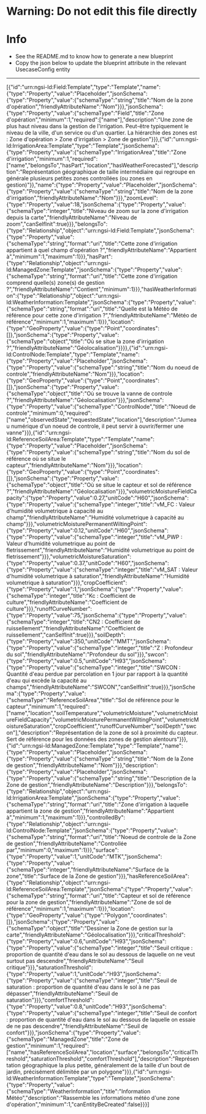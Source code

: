 
# Warning: **Do not edit this file directly**

# Info
- See the README.md to know how to generate a new blueprint
- Copy the json below to update the blueprint attribute in the relevant UsecaseConfig entity
---

[{"id":"urn:ngsi-ld:Field:Template","type":"Template","name":{"type":"Property","value":"Placeholder","jsonSchema":{"type":"Property","value":{"schemaType":"string","title":"Nom de la zone d'opération","friendlyAttributeName":"Nom"}}},"jsonSchema":{"type":"Property","value":{"schemaType":"Field","title":"Zone d'opération","minimum":1,"required":["name"],"description":"Une zone de plus haut niveau dans la gestion de l'irrigation. Peut-être typiquement le niveau de la ville, d'un service ou d'un quartier. La hiérarchie des zones est : Zone d'opération > Zone d'irrigation > Zone de gestion"}}},{"id":"urn:ngsi-ld:IrrigationArea:Template","type":"Template","jsonSchema":{"type":"Property","value":{"schemaType":"IrrigationArea","title":"Zone d'irrigation","minimum":1,"required":["name","belongsTo","hasPart","location","hasWeatherForecasted"],"description":"Représentation géographique de taille intermédiaire qui regroupe en générale plusieurs petites zones controllées (ou zones en gestion)"}},"name":{"type":"Property","value":"Placeholder","jsonSchema":{"type":"Property","value":{"schemaType":"string","title":"Nom de la zone d'irrigation","friendlyAttributeName":"Nom"}}},"zoomLevel":{"type":"Property","value":18,"jsonSchema":{"type":"Property","value":{"schemaType":"integer","title":"Niveau de zoom sur la zone d'irrigation depuis la carte","friendlyAttributeName":"Niveau de zoom","canSelfInit":true}}},"belongsTo":{"type":"Relationship","object":"urn:ngsi-ld:Field:Template","jsonSchema":{"type":"Property","value":{"schemaType":"string","format":"uri","title":"Cette zone d'irrigation appartient à quel champ d'opération ?","friendlyAttributeName":"Appartient à","minimum":1,"maximum":1}}},"hasPart":{"type":"Relationship","object":"urn:ngsi-ld:ManagedZone:Template","jsonSchema":{"type":"Property","value":{"schemaType":"string","format":"uri","title":"Cette zone d'irrigation comprend quelle(s) zone(s) de gestion ?","friendlyAttributeName":"Contient","minimum":1}}},"hasWeatherInformation":{"type":"Relationship","object":"urn:ngsi-ld:WeatherInformation:Template","jsonSchema":{"type":"Property","value":{"schemaType":"string","format":"uri","title":"Quelle est la Météo de référence pour cette zone d'irrigation ?","friendlyAttributeName":"Météo de référence","minimum":1,"maximum":1}}},"location":{"type":"GeoProperty","value":{"type":"Point","coordinates":[]},"jsonSchema":{"type":"Property","value":{"schemaType":"object","title":"Où se situe la zone d'irrigation ?","friendlyAttributeName":"Géolocalisation"}}}},{"id":"urn:ngsi-ld:ControlNode:Template","type":"Template","name":{"type":"Property","value":"Placeholder","jsonSchema":{"type":"Property","value":{"schemaType":"string","title":"Nom du noeud de controle","friendlyAttributeName":"Nom"}}},"location":{"type":"GeoProperty","value":{"type":"Point","coordinates":[]},"jsonSchema":{"type":"Property","value":{"schemaType":"object","title":"Où se trouve la vanne de controle ?","friendlyAttributeName":"Géolocalisation"}}},"jsonSchema":{"type":"Property","value":{"schemaType":"ControlNode","title":"Noeud de controle","minimum":0,"required":["name","observedState","requestedState","location"],"description":"Jumeau numérique d'un noeud de controle, il peut servir à ouvrir/fermer une vanne"}}},{"id":"urn:ngsi-ld:ReferenceSoilArea:Template","type":"Template","name":{"type":"Property","value":"Placeholder","jsonSchema":{"type":"Property","value":{"schemaType":"string","title":"Nom du sol de référence où se situe le capteur","friendlyAttributeName":"Nom"}}},"location":{"type":"GeoProperty","value":{"type":"Point","coordinates":[]},"jsonSchema":{"type":"Property","value":{"schemaType":"object","title":"Où se situe le capteur et sol de référence ?","friendlyAttributeName":"Géolocalisation"}}},"volumetricMoistureFieldCapacity":{"type":"Property","value":0.27,"unitCode":"H60","jsonSchema":{"type":"Property","value":{"schemaType":"integer","title":"vM_FC : Valeur d'humidité volumetrique à capacité au champ","friendlyAttributeName":"Humidité volumetrique à capacité au champ"}}},"volumetricMoisturePermanentWiltingPoint":{"type":"Property","value":0.12,"unitCode":"H60","jsonSchema":{"type":"Property","value":{"schemaType":"integer","title":"vM_PWP : Valeur d'humidité volumetrique au point de fletrissement","friendlyAttributeName":"Humidité volumetrique au point de fletrissement"}}},"volumetricMoistureSaturation":{"type":"Property","value":0.37,"unitCode":"H60","jsonSchema":{"type":"Property","value":{"schemaType":"integer","title":"vM_SAT : Valeur d'humidité volumetrique à saturation","friendlyAttributeName":"Humidité volumetrique à saturation"}}},"cropCoefficient":{"type":"Property","value":1,"jsonSchema":{"type":"Property","value":{"schemaType":"integer","title":"Kc : Coefficient de culture","friendlyAttributeName":"Coefficient de culture"}}},"runoffCurveNumber":{"type":"Property","value":75,"jsonSchema":{"type":"Property","value":{"schemaType":"integer","title":"CN2 : Coefficient de ruissellement","friendlyAttributeName":"Coefficient de ruissellement","canSelfInit":true}}},"soilDepth":{"type":"Property","value":350,"unitCode":"MMT","jsonSchema":{"type":"Property","value":{"schemaType":"integer","title":"Z : Profondeur du sol","friendlyAttributeName":"Profondeur du sol"}}},"swcon":{"type":"Property","value":0.5,"unitCode":"H93","jsonSchema":{"type":"Property","value":{"schemaType":"integer","title":"SWCON : Quantité d'eau perdue par percolation en 1 jour par rapport à la quantité d'eau qui excède la capacité au champs","friendlyAttributeName":"SWCON","canSelfInit":true}}},"jsonSchema":{"type":"Property","value":{"schemaType":"ReferenceSoilArea","title":"Sol de référence pour le capteur","minimum":1,"required":["name","location","soilTemperature","volumetricMoisture","volumetricMoistureFieldCapacity","volumetricMoisturePermanentWiltingPoint","volumetricMoistureSaturation","cropCoefficient","runoffCurveNumber","soilDepth","swcon"],"description":"Représentation de la zone de sol à proximité du capteur. Sert de référence pour les données des zones de gestion alentours"}}},{"id":"urn:ngsi-ld:ManagedZone:Template","type":"Template","name":{"type":"Property","value":"Placeholder","jsonSchema":{"type":"Property","value":{"schemaType":"string","title":"Nom de la Zone de gestion","friendlyAttributeName":"Nom"}}},"description":{"type":"Property","value":"Placeholder","jsonSchema":{"type":"Property","value":{"schemaType":"string","title":"Description de la Zone de gestion","friendlyAttributeName":"Description"}}},"belongsTo":{"type":"Relationship","object":"urn:ngsi-ld:IrrigationArea:Template","jsonSchema":{"type":"Property","value":{"schemaType":"string","format":"uri","title":"Zone d'irrigation à laquelle appartient la zone de gestion","friendlyAttributeName":"Appartient à","minimum":1,"maximum":1}}},"controlledBy":{"type":"Relationship","object":"urn:ngsi-ld:ControlNode:Template","jsonSchema":{"type":"Property","value":{"schemaType":"string","format":"uri","title":"Noeud de controle de la Zone de gestion","friendlyAttributeName":"Controllée par","minimum":0,"maximum":1}}},"surface":{"type":"Property","value":1,"unitCode":"MTK","jsonSchema":{"type":"Property","value":{"schemaType":"integer","friendlyAttributeName":"Surface de la zone","title":"Surface de la Zone de gestion"}}},"hasReferenceSoilArea":{"type":"Relationship","object":"urn:ngsi-ld:ReferenceSoilArea:Template","jsonSchema":{"type":"Property","value":{"schemaType":"string","format":"uri","title":"Capteur et sol de référence pour la zone de gestion","friendlyAttributeName":"Zone de sol de référence","minimum":1,"maximum":1}}},"location":{"type":"GeoProperty","value":{"type":"Polygon","coordinates":[]},"jsonSchema":{"type":"Property","value":{"schemaType":"object","title":"Dessiner la Zone de gestion sur la carte","friendlyAttributeName":"Géolocalisation"}}},"criticalThreshold":{"type":"Property","value":0.6,"unitCode":"H93","jsonSchema":{"type":"Property","value":{"schemaType":"integer","title":"Seuil critique : proportion de quantité d'eau dans le sol au dessous de laquelle on ne veut surtout pas descendre","friendlyAttributeName":"Seuil critique"}}},"saturationThreshold":{"type":"Property","value":1,"unitCode":"H93","jsonSchema":{"type":"Property","value":{"schemaType":"integer","title":"Seuil de saturation : proportion de quantité d'eau dans le sol à ne pas dépasser","friendlyAttributeName":"Seuil de saturation"}}},"comfortThreshold":{"type":"Property","value":0.8,"unitCode":"H93","jsonSchema":{"type":"Property","value":{"schemaType":"integer","title":"Seuil de confort : proportion de quantité d'eau dans le sol au dessous de laquelle on essaie de ne pas descendre","friendlyAttributeName":"Seuil de confort"}}},"jsonSchema":{"type":"Property","value":{"schemaType":"ManagedZone","title":"Zone de gestion","minimum":1,"required":["name","hasReferenceSoilArea","location","surface","belongsTo","criticalThreshold","saturationThreshold","comfortThreshold"],"description":"Représentation géographique la plus petite, généralement de la taille d'un bout de jardin, précisément délimitée par un polygone"}}},{"id":"urn:ngsi-ld:WeatherInformation:Template","type":"Template","jsonSchema":{"type":"Property","value":{"schemaType":"WeatherInformation","title":"Information Météo","description":"Rassemble les informations météo d'une zone d'opération","minimum":1,"canEntityBeCreated":false}}}]
